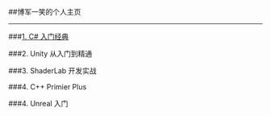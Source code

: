 ##博军一笑的个人主页


---


###[1. C# 入门经典](https://shenjun4csharp.github.io/csharphtml/)

###2. Unity 从入门到精通

###3. ShaderLab 开发实战

###4. C++ Primier Plus

###4. Unreal 入门

